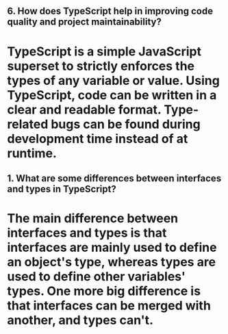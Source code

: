 ## 6. How does TypeScript help in improving code quality and project maintainability?
# TypeScript is a simple JavaScript superset to strictly enforces the types of any variable or value. Using TypeScript, code can be written in a clear and readable format. Type-related bugs can be found during development time instead of at runtime.

## 1. What are some differences between interfaces and types in TypeScript?
# The main difference between interfaces and types is that interfaces are mainly used to define an object's type, whereas types are used to define other variables' types. One more big difference is that interfaces can be merged with another, and types can't.
